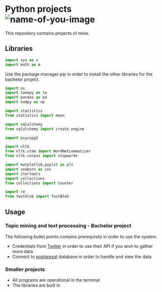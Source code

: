 # Python projects ![name-of-you-image](http://www.pngall.com/wp-content/uploads/2016/05/Python-Logo-PNG-Image.png)
This repository contains projects of mine. 

## Libraries 
```python
import sys as s
import math as m
```
Use the package manager pip in order to install the other libraries for the bachelor project. 
```python
import os
import tweepy as tw 
import pandas as pd 
import numpy as np 

import statistics 
from statistics import mean 

import sqlalchemy 
from sqlalchemy import create_engine 

import psycopg2 

import nltk
from nltk.stem import WordNetLemmatizer 
from nltk.corpus import stopwords

import matplotlib.pyplot as plt
import seaborn as sns 
import itertools 
import collections 
from collections import Counter

import re 
from textblob import TextBlob
```
## Usage 

### Topic mining and text processing - Bachelor project
The following bullet points contains prerequisits in order to use the system. 
* Credentials from [Twitter](https://developer.twitter.com/) in order to use their API if you wish to gather more data
* Connect to [postgresql](https://www.postgresql.org/) database in order to handle and view the data

### Smaller projects
* All programs are operational in the terminal
* The libraries are built in
